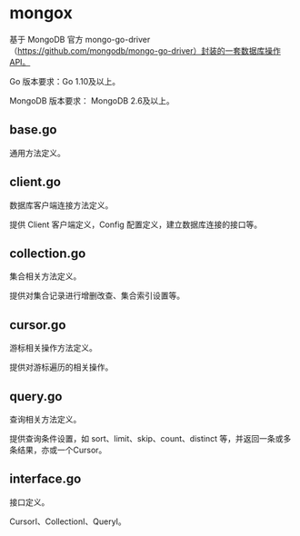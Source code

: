 # mongox

基于 MongoDB 官方 mongo-go-driver（https://github.com/mongodb/mongo-go-driver）封装的一套数据库操作API。

Go 版本要求：Go 1.10及以上。
    
MongoDB 版本要求： MongoDB 2.6及以上。


## base.go

通用方法定义。


## client.go

数据库客户端连接方法定义。

提供 Client 客户端定义，Config 配置定义，建立数据库连接的接口等。


## collection.go

集合相关方法定义。

提供对集合记录进行增删改查、集合索引设置等。


## cursor.go

游标相关操作方法定义。

提供对游标遍历的相关操作。


## query.go

查询相关方法定义。

提供查询条件设置，如 sort、limit、skip、count、distinct 等，并返回一条或多条结果，亦或一个Cursor。


## interface.go

接口定义。

CursorI、CollectionI、QueryI。

